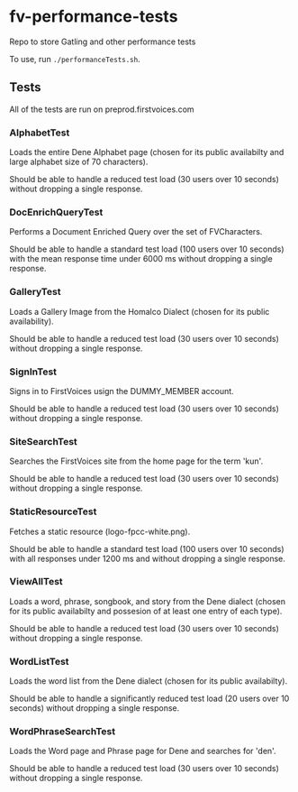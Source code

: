 # fv-performance-tests
Repo to store Gatling and other performance tests

To use, run `./performanceTests.sh`. 

## Tests

All of the tests are run on preprod.firstvoices.com

### AlphabetTest
Loads the entire Dene Alphabet page (chosen for its public availabilty and large alphabet size of 70 characters).

Should be able to handle a reduced test load (30 users over 10 seconds) without dropping a single response.

### DocEnrichQueryTest
Performs a Document Enriched Query over the set of FVCharacters.

Should be able to handle a standard test load (100 users over 10 seconds) with the mean response time under 6000 ms without dropping a single response.

### GalleryTest
Loads a Gallery Image from the Homalco Dialect (chosen for its public availability).

Should be able to handle a reduced test load (30 users over 10 seconds) without dropping a single response.

### SignInTest
Signs in to FirstVoices usign the DUMMY_MEMBER account.

Should be able to handle a reduced test load (30 users over 10 seconds) without dropping a single response.

### SiteSearchTest
Searches the FirstVoices site from the home page for the term 'kun'.

Should be able to handle a reduced test load (30 users over 10 seconds) without dropping a single response.

### StaticResourceTest
Fetches a static resource (logo-fpcc-white.png).

Should be able to handle a standard test load (100 users over 10 seconds) with all responses under 1200 ms and without dropping a single response.

### ViewAllTest
Loads a word, phrase, songbook, and story from the Dene dialect (chosen for its public availabilty and possesion of at least one entry of each type).

Should be able to handle a reduced test load (30 users over 10 seconds) without dropping a single response.

### WordListTest
Loads the word list from the Dene dialect (chosen for its public availabilty).

Should be able to handle a significantly reduced test load (20 users over 10 seconds) without dropping a single response.

### WordPhraseSearchTest
Loads the Word page and Phrase page for Dene and searches for 'den'.

Should be able to handle a reduced test load (30 users over 10 seconds) without dropping a single response.